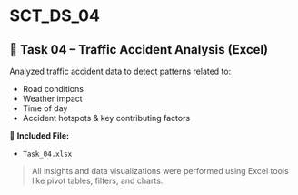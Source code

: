 # SCT_DS_04
## 🚧 Task 04 – Traffic Accident Analysis (Excel)

Analyzed traffic accident data to detect patterns related to:
- Road conditions
- Weather impact
- Time of day
- Accident hotspots & key contributing factors

📁 **Included File:**
- `Task_04.xlsx`

> All insights and data visualizations were performed using Excel tools like pivot tables, filters, and charts.

